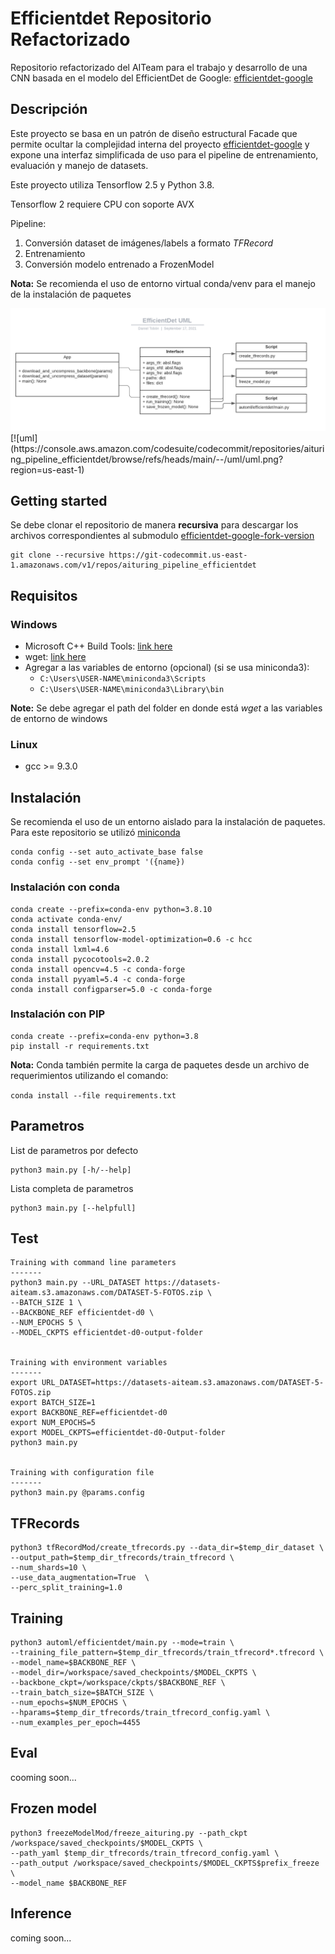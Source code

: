 # Efficientdet Repositorio Refactorizado
Repositorio refactorizado del AITeam para el trabajo y desarrollo de una CNN basada en el modelo del EfficientDet de Google: [efficientdet-google](https://github.com/google/automl)

## Descripción
Este proyecto se basa en un patrón de diseño estructural Facade que permite ocultar la complejidad interna del proyecto [efficientdet-google](https://github.com/google/automl) y expone una interfaz simplificada de uso para el pipeline de entrenamiento, evaluación y manejo de datasets.

Este proyecto utiliza Tensorflow 2.5 y Python 3.8.

Tensorflow 2 requiere CPU con soporte AVX

Pipeline:

1. Conversión dataset de imágenes/labels a formato *TFRecord*
2. Entrenamiento 
3. Conversión modelo entrenado a FrozenModel

**Nota:**
Se recomienda el uso de entorno virtual conda/venv para el manejo de la instalación de paquetes

<img src="./uml/uml.png"/>
[![uml](https://console.aws.amazon.com/codesuite/codecommit/repositories/aituring_pipeline_efficientdet/browse/refs/heads/main/--/uml/uml.png?region=us-east-1)

## Getting started
Se debe clonar el repositorio de manera **recursiva** para descargar los archivos correspondientes al submodulo [efficientdet-google-fork-version](https://git-codecommit.us-east-1.amazonaws.com/v1/repos/automl)
```
git clone --recursive https://git-codecommit.us-east-1.amazonaws.com/v1/repos/aituring_pipeline_efficientdet
```

## Requisitos

### Windows
- Microsoft C++ Build Tools: [link here](https://visualstudio.microsoft.com/visual-cpp-build-tools)
- wget: [link here](https://eternallybored.org/misc/wget/)
- Agregar a las variables de entorno (opcional) (si se usa miniconda3):
	- `C:\Users\USER-NAME\miniconda3\Scripts`
	- `C:\Users\USER-NAME\miniconda3\Library\bin`

**Note:**
Se debe agregar el path del folder en donde está *wget* a las variables de entorno de windows


### Linux
- gcc >= 9.3.0


## Instalación
Se recomienda el uso de un entorno aislado para la instalación de paquetes. Para este repositorio se utilizó [miniconda](https://docs.conda.io/en/latest/miniconda.html)

```
conda config --set auto_activate_base false
conda config --set env_prompt '({name})
```

### Instalación con conda
```
conda create --prefix=conda-env python=3.8.10
conda activate conda-env/
conda install tensorflow=2.5
conda install tensorflow-model-optimization=0.6 -c hcc
conda install lxml=4.6
conda install pycocotools=2.0.2
conda install opencv=4.5 -c conda-forge
conda install pyyaml=5.4 -c conda-forge
conda install configparser=5.0 -c conda-forge
```

### Instalación con PIP
```
conda create --prefix=conda-env python=3.8
pip install -r requirements.txt
```
**Nota:**
Conda también permite la carga de paquetes desde un archivo de requerimientos utilizando el comando:<br>

`conda install --file requirements.txt`

## Parametros
List de parametros por defecto
```
python3 main.py [-h/--help]
```
Lista completa de parametros
```
python3 main.py [--helpfull]
```


## Test

```
Training with command line parameters
-------
python3 main.py --URL_DATASET https://datasets-aiteam.s3.amazonaws.com/DATASET-5-FOTOS.zip \
--BATCH_SIZE 1 \
--BACKBONE_REF efficientdet-d0 \
--NUM_EPOCHS 5 \
--MODEL_CKPTS efficientdet-d0-output-folder


Training with environment variables    
-------
export URL_DATASET=https://datasets-aiteam.s3.amazonaws.com/DATASET-5-FOTOS.zip
export BATCH_SIZE=1
export BACKBONE_REF=efficientdet-d0
export NUM_EPOCHS=5
export MODEL_CKPTS=efficientdet-d0-Output-folder
python3 main.py 


Training with configuration file    
-------
python3 main.py @params.config
```

## TFRecords
```
python3 tfRecordMod/create_tfrecords.py --data_dir=$temp_dir_dataset \
--output_path=$temp_dir_tfrecords/train_tfrecord \
--num_shards=10 \
--use_data_augmentation=True  \
--perc_split_training=1.0
```
## Training
```
python3 automl/efficientdet/main.py --mode=train \
--training_file_pattern=$temp_dir_tfrecords/train_tfrecord*.tfrecord \
--model_name=$BACKBONE_REF \
--model_dir=/workspace/saved_checkpoints/$MODEL_CKPTS \
--backbone_ckpt=/workspace/ckpts/$BACKBONE_REF \
--train_batch_size=$BATCH_SIZE \
--num_epochs=$NUM_EPOCHS \
--hparams=$temp_dir_tfrecords/train_tfrecord_config.yaml \
--num_examples_per_epoch=4455
```

## Eval
cooming soon...

## Frozen model
```
python3 freezeModelMod/freeze_aituring.py --path_ckpt /workspace/saved_checkpoints/$MODEL_CKPTS \
--path_yaml $temp_dir_tfrecords/train_tfrecord_config.yaml \
--path_output /workspace/saved_checkpoints/$MODEL_CKPTS$prefix_freeze \
--model_name $BACKBONE_REF
```

## Inference
coming soon...


